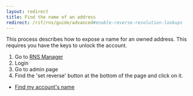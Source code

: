 ```yaml
---
layout: redirect
title: Find the name of an address
redirect: /rif/rns/guide/advanced#enable-reverse-resolution-lookups
---
```


This process describes how to expose a name for an owned address. This requires you have the keys to unlock the account.

1. Go to [RNS Manager](https://manager.rns.rifos.org)
2. Login
3. Go to admin page
4. Find the 'set reverse' button at the bottom of the page and click on it.

- [Find my account's name](../get-reverse)
